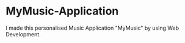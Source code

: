 # MyMusic-Application
I made this personalised Music Application "MyMusic" by using Web Development.
